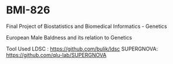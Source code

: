 # BMI-826
Final Project of Biostatistics and Biomedical Informatics - Genetics


European Male Baldness and its relation to Genetics


Tool Used
LDSC : https://github.com/bulik/ldsc
SUPERGNOVA: https://github.com/qlu-lab/SUPERGNOVA
